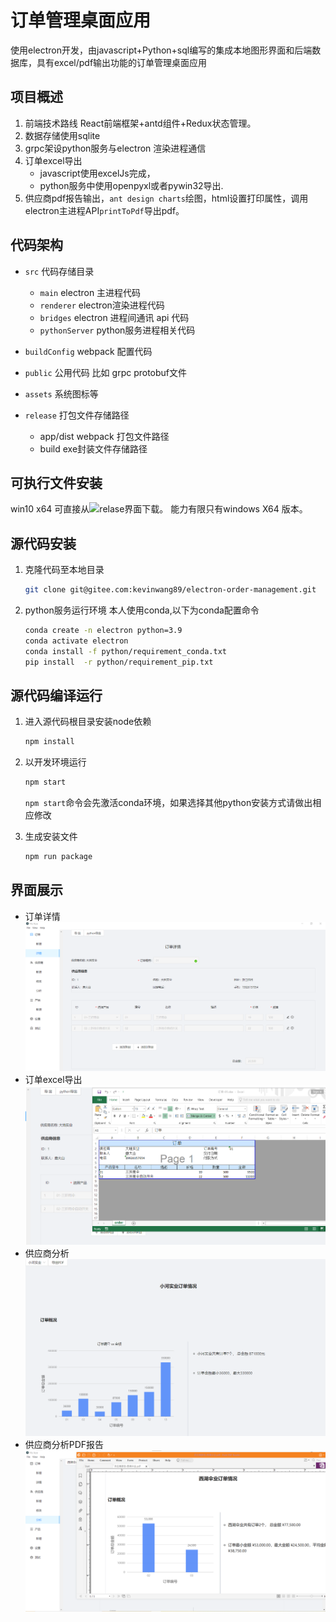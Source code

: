 # 订单管理桌面应用
使用electron开发，由javascript+Python+sql编写的集成本地图形界面和后端数据库，具有excel/pdf输出功能的订单管理桌面应用

## 项目概述
1. 前端技术路线 React前端框架+antd组件+Redux状态管理。
2. 数据存储使用sqlite
3. grpc架设python服务与electron 渲染进程通信
4. 订单excel导出
   - javascript使用excelJs完成，
   - python服务中使用openpyxl或者pywin32导出.
5. 供应商pdf报告输出，`ant design charts`绘图，html设置打印属性，调用electron主进程API`printToPdf`导出pdf。


## 代码架构
* `src` 代码存储目录
  
  * `main` electron 主进程代码
  * `renderer` electron渲染进程代码
  * `bridges` electron 进程间通讯 api 代码
  * `pythonServer` python服务进程相关代码
* `buildConfig` webpack 配置代码
* `public` 公用代码 比如 grpc protobuf文件
* `assets` 系统图标等
* `release` 打包文件存储路径
    * app/dist webpack 打包文件路径
    * build exe封装文件存储路径

## 可执行文件安装
win10 x64 可直接从![relase界面](https://github.com/kevinwang930/myApp/releases)下载。 能力有限只有windows X64 版本。

## 源代码安装
  
1. 克隆代码至本地目录
    ```sh
    git clone git@gitee.com:kevinwang89/electron-order-management.git
    ```
2. python服务运行环境 本人使用conda,以下为conda配置命令 
    ```sh
    conda create -n electron python=3.9
    conda activate electron
    conda install -f python/requirement_conda.txt
    pip install  -r python/requirement_pip.txt
    ```

## 源代码编译运行
1. 进入源代码根目录安装node依赖
    ```sh
    npm install
    ```
2. 以开发环境运行
    ```sh
    npm start
    ```
    `npm start`命令会先激活conda环境，如果选择其他python安装方式请做出相应修改

3. 生成安装文件
    ```sh
    npm run package
    ```

## 界面展示
* 订单详情
    ![订单详情](docs/order_detail.png)
* 订单excel导出
    ![订单导出](docs/order_export.png)
* 供应商分析
    ![数据分析](docs/supplierReport.png)
* 供应商分析PDF报告
    ![供应商分析报告](docs/supplierReportPdf.png)




